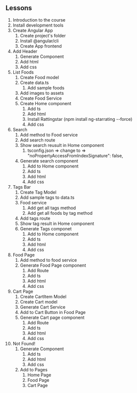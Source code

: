 ## Lessons
1. Introduction to the course
2. Install development tools
3. Create Angular App
    1. Create project's folder
    2. Install @angular/cli
    3. Create App frontend
4. Add Header
    1. Generate Component
    2. Add html
    3. Add css
5. List Foods
    1. Create Food model
    2. Create data.ts
        1. Add sample foods
    3. Add images to assets
    4. Create Food Service
    5. Create Home component
        1. Add ts
        2. Add html
         1. Install Rattingstar (npm install ng-starrating --force)
        3. Add css
6. Search
    1. Add method to Food service
    2. Add search route
    3. Show search reusult in Home component
        1. tsconfig.json => change to => "noPropertyAccessFromIndexSignature": false,
    4. Generate search component
        1. Add to Home component
        2. Add ts
        3. Add html
        4. Add css
7. Tags Bar
    1. Create Tag Model
    2. Add sample tags to data.ts
    3. Food service
        1. Add get all tags method
        2. Add get all foods by tag method
    4. Add tags route
    5. Show tag result in Home component
    6. Generate Tags componet
        1. Add to Home component
        2. Add ts
        3. Add html
        4. Add css
8. Food Page
    1. Add method to food service
    2. Generate Food Page component
        1. Add Route
        2. Add ts
        3. Add html
        4. Add css
9. Cart Page
    1. Create CartItem Model
    2. Create Cart model
    3. Generate Cart Service
    4. Add to Cart Button in Food Page
    5. Generate Cart page component
        1. Add Route
        2. Add ts
        3. Add html
        4. Add css
10. Not Found!
    1. Generate Component
        1. Add ts
        2. Add html
        3. Add css
    2. Add to Pages
        1. Home Page
        2. Food Page
        3. Cart Page